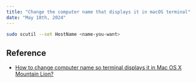 ```yaml
---
title: "Change the computer name that displays it in macOS terminal"
date: "May 18th, 2024"
---
```


```sh
sudo scutil --set HostName <name-you-want>
```

## Reference
- [How to change computer name so terminal displays it in Mac OS X Mountain Lion?](https://apple.stackexchange.com/questions/66611/how-to-change-computer-name-so-terminal-displays-it-in-mac-os-x-mountain-lion)